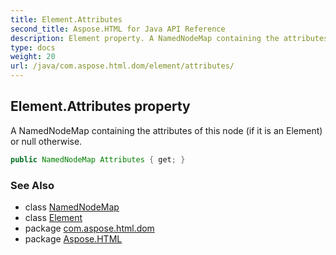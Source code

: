 ```yaml
---
title: Element.Attributes
second_title: Aspose.HTML for Java API Reference
description: Element property. A NamedNodeMap containing the attributes of this node if it is an Element or null otherwise
type: docs
weight: 20
url: /java/com.aspose.html.dom/element/attributes/
---
```

## Element.Attributes property

A NamedNodeMap containing the attributes of this node (if it is an Element) or null otherwise.

```java
public NamedNodeMap Attributes { get; }
```

### See Also

* class [NamedNodeMap](../../../com.aspose.html.collections/namednodemap/)
* class [Element](../)
* package [com.aspose.html.dom](../../element/)
* package [Aspose.HTML](../../../)
